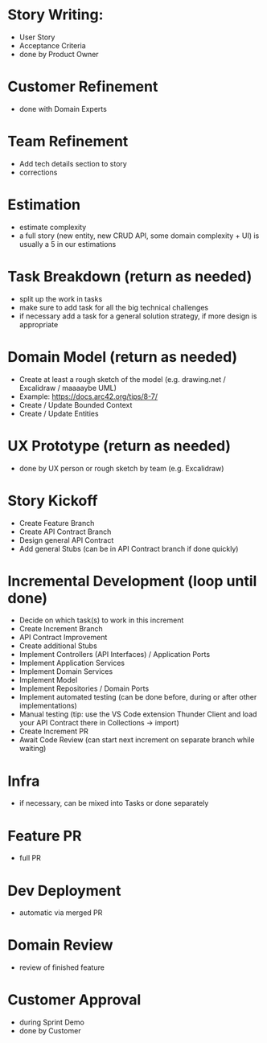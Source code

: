 # Story Writing: 
- User Story
- Acceptance Criteria
- done by Product Owner
# Customer Refinement
- done with Domain Experts
# Team Refinement
- Add tech details section to story
- corrections
# Estimation
- estimate complexity
- a full story (new entity, new CRUD API, some domain complexity + UI) is usually a 5 in our estimations
# Task Breakdown (return as needed)
- split up the work in tasks
- make sure to add task for all the big technical challenges
- if necessary add a task for a general solution strategy, if more design is appropriate
# Domain Model (return as needed)
- Create at least a rough sketch of the model (e.g. drawing.net / Excalidraw / maaaaybe UML)
- Example: https://docs.arc42.org/tips/8-7/
- Create / Update Bounded Context 
- Create / Update Entities
# UX Prototype (return as needed)
- done by UX person or rough sketch by team (e.g. Excalidraw)
# Story Kickoff
- Create Feature Branch
- Create API Contract Branch
- Design general API Contract
- Add general Stubs (can be in API Contract branch if done quickly)
# Incremental Development (loop until done)
- Decide on which task(s) to work in this increment
- Create Increment Branch
- API Contract Improvement
- Create additional Stubs
- Implement Controllers (API Interfaces) / Application Ports
- Implement Application Services
- Implement Domain Services
- Implement Model
- Implement Repositories / Domain Ports
- Implement automated testing (can be done before, during or after other implementations)
- Manual testing (tip: use the VS Code extension Thunder Client and load your API Contract there in Collections -> import)
- Create Increment PR
- Await Code Review (can start next increment on separate branch while waiting)
# Infra
- if necessary, can be mixed into Tasks or done separately
# Feature PR
- full PR
# Dev Deployment
- automatic via merged PR
# Domain Review
- review of finished feature
# Customer Approval
- during Sprint Demo
- done by Customer